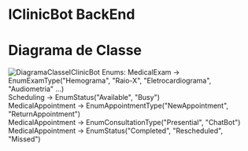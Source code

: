 # IClinicBot BackEnd
# Diagrama de Classe
![DiagramaClasseIClinicBot](https://github.com/Correiakaue0/IClinicBot_BackEnd/assets/99895282/bd4d30dc-2dd0-4494-8ac8-a5dabb30dc58)
Enums:
MedicalExam -> EnumExamType("Hemograma", "Raio-X", "Eletrocardiograma", "Audiometria" ...) <br/>
Scheduling -> EnumStatus("Available", "Busy") <br/>
MedicalAppointment -> EnumAppointmentType("NewAppointment", "ReturnAppointment") <br/>
MedicalAppointment -> EnumConsultationType("Presential", "ChatBot") <br/>
MedicalAppointment -> EnumStatus("Completed", "Rescheduled", "Missed") <br/>
